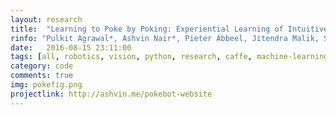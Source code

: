 ```yaml
---
layout: research
title:  "Learning to Poke by Poking: Experiential Learning of Intuitive Physics."
rinfo: "Pulkit Agrawal*, Ashvin Nair*, Pieter Abbeel, Jitendra Malik, Sergey Levine. NIPS 2016."
date:   2016-08-15 23:11:00
tags: [all, robotics, vision, python, research, caffe, machine-learning, neural-nets, opencv, ros]
category: code
comments: true
img: pokefig.png
projectlink: http://ashvin.me/pokebot-website
---
```

